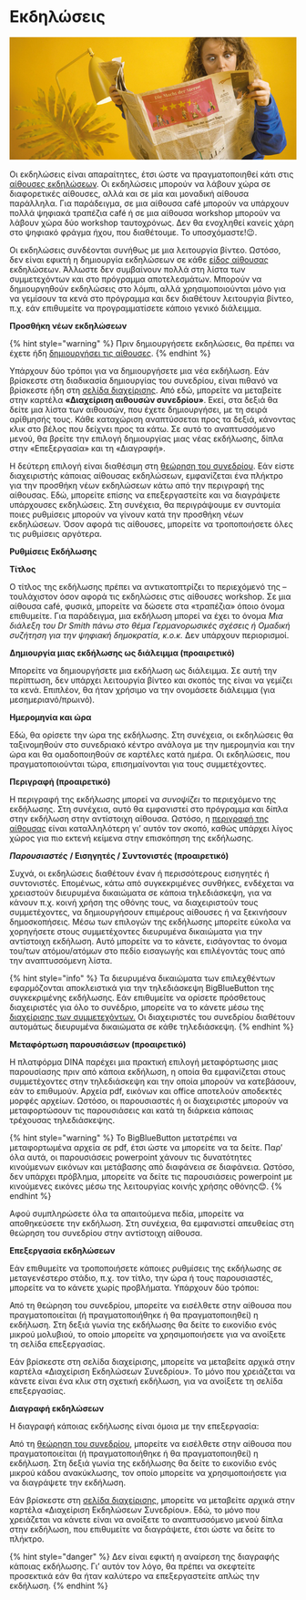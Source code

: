 # Εκδηλώσεις

![](../.gitbook/assets/gitbook_news_750x320.jpg)

Οι εκδηλώσεις είναι απαραίτητες, έτσι ώστε να πραγματοποιηθεί κάτι στις [αίθουσες εκδηλώσεων](https://app.gitbook.com/@dina-international/s/manual/v/gre/funktionalitaeten/rooms). Οι εκδηλώσεις μπορούν να λάβουν χώρα σε διαφορετικές αίθουσες, αλλά και σε μία και μοναδική αίθουσα παράλληλα. Για παράδειγμα, σε μια αίθουσα café μπορούν να υπάρχουν πολλά ψηφιακά τραπέζια café ή σε μια αίθουσα workshop μπορούν να λάβουν χώρα δύο workshop ταυτοχρόνως. Δεν θα ενοχληθεί κανείς χάρη στο ψηφιακό φράγμα ήχου, που διαθέτουμε. Το υποσχόμαστε!😉. 

Οι εκδηλώσεις συνδέονται συνήθως με μια λειτουργία βίντεο. Ωστόσο, δεν είναι εφικτή η δημιουργία εκδηλώσεων σε κάθε [είδος αίθουσας](https://app.gitbook.com/@dina-international/s/manual/v/gre/funktionalitaeten/rooms) εκδηλώσεων. Άλλωστε δεν συμβαίνουν πολλά στη λίστα των συμμετεχόντων και στο πρόγραμμα αποτελεσμάτων. Μπορούν να δημιουργηθούν εκδηλώσεις στο λόμπι, αλλά χρησιμοποιούνται μόνο για να γεμίσουν τα κενά στο πρόγραμμα και δεν διαθέτουν λειτουργία βίντεο, π.χ. εάν επιθυμείτε να προγραμματίσετε κάποιο γενικό διάλειμμα.

**Προσθήκη νέων εκδηλώσεων**

{% hint style="warning" %}
Πριν δημιουργήσετε εκδηλώσεις, θα πρέπει να έχετε ήδη [δημιουργήσει τις αίθουσες](https://app.gitbook.com/@dina-international/s/manual/v/gre/funktionalitaeten/rooms).
{% endhint %}

Υπάρχουν δύο τρόποι για να δημιουργήσετε μια νέα εκδήλωση. Εάν βρίσκεστε στη διαδικασία δημιουργίας του συνεδρίου, είναι πιθανό να βρίσκεστε ήδη στη [σελίδα διαχείρισης](https://app.gitbook.com/@dina-international/s/manual/v/gre/funktionalitaeten/admin-page). Από εδώ, μπορείτε να μεταβείτε στην καρτέλα **«Διαχείριση αιθουσών συνεδρίου»**. Εκεί, στα δεξιά θα δείτε μια λίστα των αιθουσών, που έχετε δημιουργήσει, με τη σειρά αρίθμησής τους. Κάθε καταχώριση αναπτύσσεται προς τα δεξιά, κάνοντας κλικ στο βέλος που δείχνει προς τα κάτω. Σε αυτό το αναπτυσσόμενο μενού, θα βρείτε την επιλογή δημιουργίας μιας νέας εκδήλωσης, δίπλα στην «Επεξεργασία» και τη «Διαγραφή».

Η δεύτερη επιλογή είναι διαθέσιμη στη [θεώρηση του συνεδρίου](https://app.gitbook.com/@dina-international/s/manual/v/gre/funktionalitaeten/uebersicht/tagungsansicht). Εάν είστε διαχειριστής κάποιας αίθουσας εκδηλώσεων, εμφανίζεται ένα πλήκτρο για την προσθήκη νέων εκδηλώσεων κάτω από την περιγραφή της αίθουσας. Εδώ, μπορείτε επίσης να επεξεργαστείτε και να διαγράψετε υπάρχουσες εκδηλώσεις. Στη συνέχεια, θα περιγράψουμε εν συντομία ποιες ρυθμίσεις μπορούν να γίνουν κατά την προσθήκη νέων εκδηλώσεων. Όσον αφορά τις αίθουσες, μπορείτε να τροποποιήσετε όλες τις ρυθμίσεις αργότερα.

**Ρυθμίσεις Εκδήλωσης**

**Τίτλος**

Ο τίτλος της εκδήλωσης πρέπει να αντικατοπτρίζει το περιεχόμενό της – τουλάχιστον όσον αφορά τις εκδηλώσεις στις αίθουσες workshop. Σε μια αίθουσα café, φυσικά, μπορείτε να δώσετε στα «τραπέζια» όποιο όνομα επιθυμείτε. Για παράδειγμα, μια εκδήλωση μπορεί να έχει το όνομα _Μια διάλεξη του Dr Smith πάνω στο θέμα Γερμανορωσικές σχέσεις ή Ομαδική συζήτηση για την ψηφιακή δημοκρατία, κ.ο.κ._ Δεν υπάρχουν περιορισμοί.

**Δημιουργία μιας εκδήλωσης ως διάλειμμα \(προαιρετικό\)**

Μπορείτε να δημιουργήσετε μια εκδήλωση ως διάλειμμα. Σε αυτή την περίπτωση, δεν υπάρχει λειτουργία βίντεο και σκοπός της είναι να γεμίζει τα κενά. Επιπλέον, θα ήταν χρήσιμο να την ονομάσετε διάλειμμα \(για μεσημεριανό/πρωινό\).

**Ημερομηνία και ώρα**

Εδώ, θα ορίσετε την ώρα της εκδήλωσης. Στη συνέχεια, οι εκδηλώσεις θα ταξινομηθούν στο συνεδριακό κέντρο ανάλογα με την ημερομηνία και την ώρα και θα ομαδοποιηθούν σε καρτέλες κατά ημέρα. Οι εκδηλώσεις, που πραγματοποιούνται τώρα, επισημαίνονται για τους συμμετέχοντες.

**Περιγραφή \(προαιρετικό\)**

Η περιγραφή της εκδήλωσης μπορεί να _συνοψίζει_ το περιεχόμενο της εκδήλωσης. Στη συνέχεια, αυτό θα εμφανιστεί στο πρόγραμμα και δίπλα στην εκδήλωση στην αντίστοιχη αίθουσα. Ωστόσο, η [περιγραφή της αίθουσας](https://app.gitbook.com/@dina-international/s/manual/v/gre/funktionalitaeten/rooms) είναι καταλληλότερη γι’ αυτόν τον σκοπό, καθώς υπάρχει λίγος χώρος για πιο εκτενή κείμενα στην επισκόπηση της εκδήλωσης.

_**Παρουσιαστές**_ **/ Εισηγητές / Συντονιστές \(προαιρετικό\)**

Συχνά, οι εκδηλώσεις διαθέτουν έναν ή περισσότερους εισηγητές ή συντονιστές. Επομένως, κάτω από συγκεκριμένες συνθήκες, ενδέχεται να χρειαστούν διευρυμένα δικαιώματα σε κάποια τηλεδιάσκεψη, για να κάνουν π.χ. κοινή χρήση της οθόνης τους, να διαχειριστούν τους συμμετέχοντες, να δημιουργήσουν επιμέρους αίθουσες ή να ξεκινήσουν δημοσκοπήσεις. Μέσω των επιλογών της εκδήλωσης μπορείτε εύκολα να χορηγήσετε στους συμμετέχοντες διευρυμένα δικαιώματα για την αντίστοιχη εκδήλωση. Αυτό μπορείτε να το κάνετε, εισάγοντας το όνομα του/των ατόμου/ατόμων στο πεδίο εισαγωγής και επιλέγοντάς τους από την αναπτυσσόμενη λίστα.

{% hint style="info" %}
Τα διευρυμένα δικαιώματα των επιλεχθέντων εφαρμόζονται αποκλειστικά για την τηλεδιάσκεψη BigBlueButton της συγκεκριμένης εκδήλωσης. Εάν επιθυμείτε να ορίσετε πρόσθετους διαχειριστές για όλο το συνέδριο, μπορείτε να το κάνετε μέσω της [διαχείρισης των συμμετεχόντων.](https://app.gitbook.com/@dina-international/s/manual/v/gre/funktionalitaeten/teilnehmendenmanagement) Οι διαχειριστές του συνεδρίου διαθέτουν αυτομάτως διευρυμένα δικαιώματα σε κάθε τηλεδιάσκεψη.
{% endhint %}

**Μεταφόρτωση παρουσιάσεων \(προαιρετικό\)**

Η πλατφόρμα DINA παρέχει μια πρακτική επιλογή μεταφόρτωσης μιας παρουσίασης πριν από κάποια εκδήλωση, η οποία θα εμφανίζεται στους συμμετέχοντες στην τηλεδιάσκεψη και την οποία μπορούν να κατεβάσουν, εάν το επιθυμούν. Αρχεία pdf, εικόνων και office αποτελούν αποδεκτές μορφές αρχείων. Ωστόσο, οι παρουσιαστές ή οι διαχειριστές μπορούν να μεταφορτώσουν τις παρουσιάσεις και κατά τη διάρκεια κάποιας τρέχουσας τηλεδιάσκεψης.

{% hint style="warning" %}
Το BigBlueButton μετατρέπει να μεταφορτωμένα αρχεία σε pdf, έτσι ώστε να μπορείτε να τα δείτε. Παρ’ όλα αυτά, οι παρουσιάσεις powerpoint χάνουν τις δυνατότητες κινούμενων εικόνων και μετάβασης από διαφάνεια σε διαφάνεια. Ωστόσο, δεν υπάρχει πρόβλημα, μπορείτε να δείτε τις παρουσιάσεις powerpoint με κινούμενες εικόνες μέσω της λειτουργίας κοινής χρήσης οθόνης😊.
{% endhint %}

Αφού συμπληρώσετε όλα τα απαιτούμενα πεδία, μπορείτε να αποθηκεύσετε την εκδήλωση. Στη συνέχεια, θα εμφανιστεί απευθείας στη θεώρηση του συνεδρίου στην αντίστοιχη αίθουσα.

**Επεξεργασία εκδηλώσεων**

Εάν επιθυμείτε να τροποποιήσετε κάποιες ρυθμίσεις της εκδήλωσης σε μεταγενέστερο στάδιο, π.χ. τον τίτλο, την ώρα ή τους παρουσιαστές, μπορείτε να το κάνετε χωρίς προβλήματα. Υπάρχουν δύο τρόποι: 

Από τη θεώρηση του συνεδρίου, μπορείτε να εισέλθετε στην αίθουσα που πραγματοποιείται \(ή πραγματοποιήθηκε ή θα πραγματοποιηθεί\) η εκδήλωση. Στη δεξιά γωνία της εκδήλωσης θα δείτε το εικονίδιο ενός μικρού μολυβιού, το οποίο μπορείτε να χρησιμοποιήσετε για να ανοίξετε τη σελίδα επεξεργασίας.

Εάν βρίσκεστε στη σελίδα διαχείρισης, μπορείτε να μεταβείτε αρχικά στην καρτέλα «Διαχείριση Εκδηλώσεων Συνεδρίου». Το μόνο που χρειάζεται να κάνετε είναι ένα κλικ στη σχετική εκδήλωση, για να ανοίξετε τη σελίδα επεξεργασίας.

**Διαγραφή εκδηλώσεων**

Η διαγραφή κάποιας εκδήλωσης είναι όμοια με την επεξεργασία:

Από τη [θεώρηση του συνεδρίου](https://app.gitbook.com/@dina-international/s/manual/v/gre/funktionalitaeten/uebersicht/tagungsansicht), μπορείτε να εισέλθετε στην αίθουσα που πραγματοποιείται \(ή πραγματοποιήθηκε ή θα πραγματοποιηθεί\) η εκδήλωση. Στη δεξιά γωνία της εκδήλωσης θα δείτε το εικονίδιο ενός μικρού κάδου ανακύκλωσης, τον οποίο μπορείτε να χρησιμοποιήσετε για να διαγράψετε την εκδήλωση.

Εάν βρίσκεστε στη [σελίδα διαχείρισης](https://app.gitbook.com/@dina-international/s/manual/v/gre/funktionalitaeten/admin-page), μπορείτε να μεταβείτε αρχικά στην καρτέλα «Διαχείριση Εκδηλώσεων Συνεδρίου». Εδώ, το μόνο που χρειάζεται να κάνετε είναι να ανοίξετε το αναπτυσσόμενο μενού δίπλα στην εκδήλωση, που επιθυμείτε να διαγράψετε, έτσι ώστε να δείτε το πλήκτρο.

{% hint style="danger" %}
Δεν είναι εφικτή η αναίρεση της διαγραφής κάποιας εκδήλωσης. Γι’ αυτόν τον λόγο, θα πρέπει να σκεφτείτε προσεκτικά εάν θα ήταν καλύτερο να επεξεργαστείτε απλώς την εκδήλωση.
{% endhint %}

